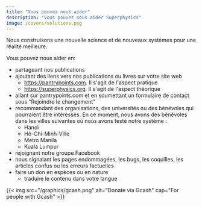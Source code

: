 ```yaml
---
title: "Vous pouvez nous aider"
description: "Vous pouvez nous aider Superphysics"
image: /covers/solutions.png
---
```


Nous construisons une nouvelle science et de nouveaux systèmes pour une réalité meilleure. 

Vous pouvez nous aider en:

- partageant nos publications
- ajoutant des liens vers nos publications ou livres sur votre site web
  - https://pantrypoints.com. Il s'agit de l'aspect pratique
  - https://superphysics.org. Il s'agit de l'aspect théorique
- allant sur pantrypoints.com et en soumettant un formulaire de contact sous "Rejoindre le changement"
- recommandant des organisations, des universités ou des bénévoles qui pourraient être intéressés. En ce moment, nous avons des bénévoles dans les villes suivantes où nous avons testé notre système :
  - Hanoï
  - Hô-Chi-Minh-Ville
  - Metro Manila
  - Kuala Lumpur
- rejoignant notre groupe Facebook
- nous signalant les pages endommagées, les bugs, les coquilles, les articles confus ou les erreurs factuelles
- faire un don en espèces ou en nature
  - traduire le contenu dans votre langue

{{< img src="/graphics/gcash.png" alt="Donate via Gcash" cap="For people with Gcash" >}}
  